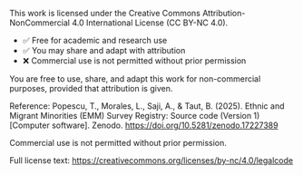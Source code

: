 This work is licensed under the Creative Commons Attribution-NonCommercial 4.0 International License (CC BY-NC 4.0).

* ✅ Free for academic and research use
* ✅ You may share and adapt with attribution
* ❌ Commercial use is not permitted without prior permission

You are free to use, share, and adapt this work for non-commercial purposes, provided that attribution is given.

Reference: Popescu, T., Morales, L., Saji, A., \& Taut, B. (2025). Ethnic and Migrant Minorities (EMM) Survey Registry: Source code (Version 1) \[Computer software]. Zenodo. https://doi.org/10.5281/zenodo.17227389

Commercial use is not permitted without prior permission.

Full license text: https://creativecommons.org/licenses/by-nc/4.0/legalcode

